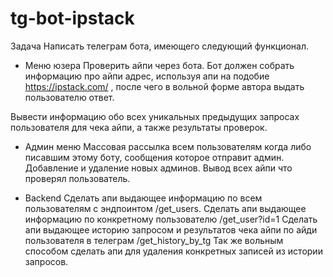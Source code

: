 # tg-bot-ipstack
Задача
Написать телеграм бота, имеющего следующий функционал.

- Меню юзера
Проверить айпи через бота. Бот должен собрать информацию про айпи адрес, используя апи на подобие https://ipstack.com/ , после чего в вольной форме автора выдать пользователю ответ.

Вывести информацию обо всех уникальных предыдущих запросах пользователя для чека айпи, а также результаты проверок.

- Админ меню 
Массовая рассылка всем пользователям когда либо писавшим этому боту, сообщения которое отправит админ.
Добавление и удаление новых админов.
Вывод всех айпи что проверял пользователь.

- Backend 
Сделать апи выдающее информацию по всем пользователям с эндпоинтом /get_users.
Сделать апи выдающее информацию по конкретному пользователю /get_user?id=1
Сделать апи выдающее историю запросом и результатов чека айпи по айди пользователя в телеграм   /get_history_by_tg
Так же вольным способом сделать апи для удаления конкретных записей из истории запросов.
